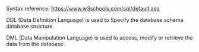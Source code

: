 Syntax reference: https://www.w3schools.com/sql/default.asp

DDL (Data Definition Language) is used to Specify the database schema database structure.

DML (Data Manipulation Language) is used to access, modify or retrieve the data from the database.